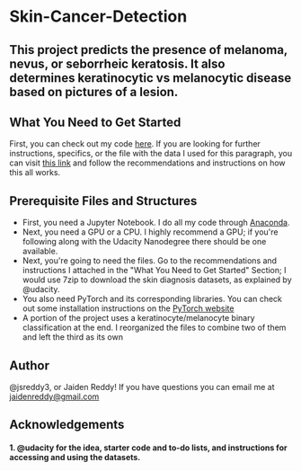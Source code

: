 # Skin-Cancer-Detection
## This project predicts the presence of melanoma, nevus, or seborrheic keratosis. It also determines keratinocytic vs melanocytic disease based on pictures of a lesion.

## What You Need to Get Started
First, you can check out my code [here](https://github.com/jsreddy3/Skin-Cancer-Detection/blob/master/Skin_Cancer.ipynb).
If you are looking for further instructions, specifics, or the file with the data I used for this paragraph, you can visit [this link](https://github.com/udacity/dermatologist-ai) and follow the recommendations and instructions on how this all works.

## Prerequisite Files and Structures
- First, you need a Jupyter Notebook. I do all my code through [Anaconda](https://www.anaconda.com).
- Next, you need a GPU or a CPU. I highly recommend a GPU; if you're following along with the Udacity Nanodegree there should be one available.
- Next, you're going to need the files. Go to the recommendations and instructions I attached in the "What You Need to Get Started" Section; I would use 7zip to download the skin diagnosis datasets, as explained by @udacity.
- You also need PyTorch and its corresponding libraries. You can check out some installation instructions on the [PyTorch website](https://pytorch.org/get-started/previous-versions/)
- A portion of the project uses a keratinocyte/melanocyte binary classification at the end. I reorganized the files to combine two of them and left the third as its own

## Author
@jsreddy3, or Jaiden Reddy! If you have questions you can email me at jaidenreddy@gmail.com

## Acknowledgements
#### 1. @udacity for the idea, starter code and to-do lists, and instructions for accessing and using the datasets.
